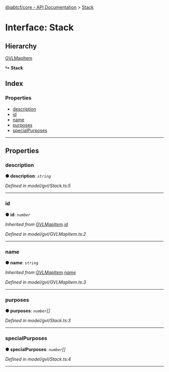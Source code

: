 [@iabtcf/core - API Documentation](../README.md) > [Stack](../interfaces/stack.md)

# Interface: Stack

## Hierarchy

 [GVLMapItem](gvlmapitem.md)

**↳ Stack**

## Index

### Properties

* [description](stack.md#description)
* [id](stack.md#id)
* [name](stack.md#name)
* [purposes](stack.md#purposes)
* [specialPurposes](stack.md#specialpurposes)

---

## Properties

<a id="description"></a>

###  description

**● description**: *`string`*

*Defined in model/gvl/Stack.ts:5*

___
<a id="id"></a>

###  id

**● id**: *`number`*

*Inherited from [GVLMapItem](gvlmapitem.md).[id](gvlmapitem.md#id)*

*Defined in model/gvl/GVLMapItem.ts:2*

___
<a id="name"></a>

###  name

**● name**: *`string`*

*Inherited from [GVLMapItem](gvlmapitem.md).[name](gvlmapitem.md#name)*

*Defined in model/gvl/GVLMapItem.ts:3*

___
<a id="purposes"></a>

###  purposes

**● purposes**: *`number`[]*

*Defined in model/gvl/Stack.ts:3*

___
<a id="specialpurposes"></a>

###  specialPurposes

**● specialPurposes**: *`number`[]*

*Defined in model/gvl/Stack.ts:4*

___

